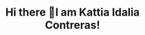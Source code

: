 

<div id="header" align="center> 

<img src= "https://media.giphy.com/media/dvofz84WenMYbAX0ri/giphy.gif" width="1080" />

  <h1 align= "center" > Hi there 👋I am Kattia Idalia Contreras!</h1> 
  </div>





